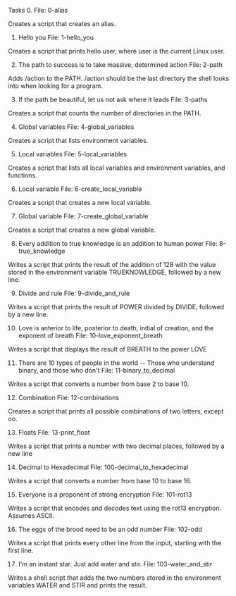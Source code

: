 Tasks
0.
File: 0-alias

Creates a script that creates an alias.

1. Hello you
File: 1-hello_you

Creates a script that prints hello user, where user is the current Linux user.

2. The path to success is to take massive, determined action
File: 2-path

Adds /action to the PATH. /action should be the last directory the shell looks into when looking for a program.

3. If the path be beautiful, let us not ask where it leads
File: 3-paths

Creates a script that counts the number of directories in the PATH.

4. Global variables
File: 4-global_variables

Creates a script that lists environment variables.

5. Local variables
File: 5-local_variables

Creates a script that lists all local variables and environment variables, and functions.

6. Local variable
File: 6-create_local_variable

Creates a script that creates a new local variable.

7. Global variable
File: 7-create_global_variable

Creates a script that creates a new global variable.

8. Every addition to true knowledge is an addition to human power
File: 8-true_knowledge

Writes a script that prints the result of the addition of 128 with the value stored in the environment variable TRUEKNOWLEDGE, followed by a new line.

9. Divide and rule
File: 9-divide_and_rule

Writes a script that prints the result of POWER divided by DIVIDE, followed by a new line.

10. Love is anterior to life, posterior to death, initial of creation, and the exponent of breath
File: 10-love_exponent_breath

Writes a script that displays the result of BREATH to the power LOVE

11. There are 10 types of people in the world -- Those who understand binary, and those who don't
File: 11-binary_to_decimal

Writes a script that converts a number from base 2 to base 10.

12. Combination
File: 12-combinations

Creates a script that prints all possible combinations of two letters, except oo.

13. Floats
File: 13-print_float

Writes a script that prints a number with two decimal places, followed by a new line

14. Decimal to Hexadecimal
File: 100-decimal_to_hexadecimal

Writes a script that converts a number from base 10 to base 16.

15. Everyone is a proponent of strong encryption
File: 101-rot13

Writes a script that encodes and decodes text using the rot13 encryption. Assumes ASCII.

16. The eggs of the brood need to be an odd number
File: 102-odd

Writes a script that prints every other line from the input, starting with the first line.

17. I'm an instant star. Just add water and stir.
File: 103-water_and_stir

Writes a shell script that adds the two numbers stored in the environment variables WATER and STIR and prints the result.
